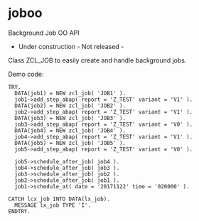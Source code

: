 # joboo
Background Job OO API

- Under construction - Not released -

Class ZCL_JOB to easily create and handle background jobs.

Demo code:

    TRY.
      DATA(job1) = NEW zcl_job( 'JOB1' ).
      job1->add_step_abap( report = 'Z_TEST' variant = 'V1' ).
      DATA(job2) = NEW zcl_job( 'JOB2' ).
      job2->add_step_abap( report = 'Z_TEST' variant = 'V1' ).
      DATA(job3) = NEW zcl_job( 'JOB3' ).
      job3->add_step_abap( report = 'Z_TEST' variant = 'V0' ).
      DATA(job4) = NEW zcl_job( 'JOB4' ).
      job4->add_step_abap( report = 'Z_TEST' variant = 'V1' ).
      DATA(job5) = NEW zcl_job( 'JOB5' ).
      job5->add_step_abap( report = 'Z_TEST' variant = 'V0' ).

      job5->schedule_after_job( job4 ).
      job4->schedule_after_job( job3 ).
      job3->schedule_after_job( job2 ).
      job2->schedule_after_job( job1 ).
      job1->schedule_at( date = '20171122' time = '020000' ).

    CATCH lcx_job INTO DATA(lx_job).
      MESSAGE lx_job TYPE 'I'.
    ENDTRY.
